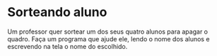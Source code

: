 # Sorteando aluno

Um professor quer sortear um dos seus quatro alunos para apagar o quadro.
Faça um programa que ajude ele, lendo o nome dos alunos e escrevendo na
tela o nome do escolhido.
